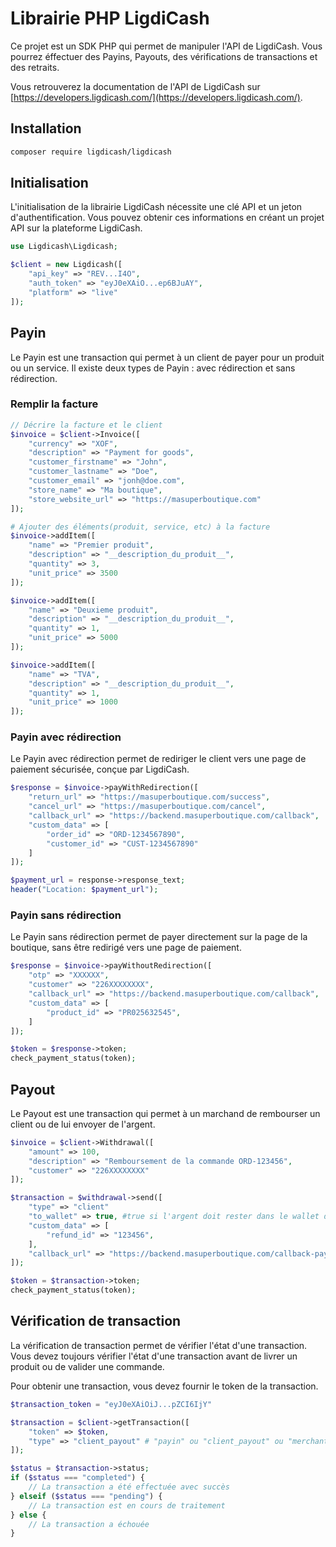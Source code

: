 # Librairie PHP LigdiCash

Ce projet est un SDK PHP qui permet de manipuler l'API de LigdiCash.
Vous pourrez éffectuer des Payins, Payouts, des vérifications de transactions et des retraits.

Vous retrouverez la documentation de l'API de LigdiCash sur [https://developers.ligdicash.com/](https://developers.ligdicash.com/).

## Installation

```bash
composer require ligdicash/ligdicash
```

## Initialisation

L'initialisation de la librairie LigdiCash nécessite une clé API et un jeton d'authentification.
Vous pouvez obtenir ces informations en créant un projet API sur la plateforme LigdiCash.

```php
use Ligdicash\Ligdicash;

$client = new Ligdicash([
    "api_key" => "REV...I4O",
    "auth_token" => "eyJ0eXAiO...ep6BJuAY",
    "platform" => "live"
]);
```

## Payin

Le Payin est une transaction qui permet à un client de payer pour un produit ou un service.
Il existe deux types de Payin : avec rédirection et sans rédirection.

### Remplir la facture

```php
// Décrire la facture et le client
$invoice = $client->Invoice([
    "currency" => "XOF",
    "description" => "Payment for goods",
    "customer_firstname" => "John",
    "customer_lastname" => "Doe",
    "customer_email" => "jonh@doe.com",
    "store_name" => "Ma boutique",
    "store_website_url" => "https://masuperboutique.com"
]);

# Ajouter des éléments(produit, service, etc) à la facture
$invoice->addItem([
    "name" => "Premier produit",
    "description" => "__description_du_produit__",
    "quantity" => 3,
    "unit_price" => 3500
]);

$invoice->addItem([
    "name" => "Deuxieme produit",
    "description" => "__description_du_produit__",
    "quantity" => 1,
    "unit_price" => 5000
]);

$invoice->addItem([
    "name" => "TVA",
    "description" => "__description_du_produit__",
    "quantity" => 1,
    "unit_price" => 1000
]);
```

### Payin avec rédirection

Le Payin avec rédirection permet de rediriger le client vers une page de paiement sécurisée, conçue par LigdiCash.

```php
$response = $invoice->payWithRedirection([
    "return_url" => "https://masuperboutique.com/success",
    "cancel_url" => "https://masuperboutique.com/cancel",
    "callback_url" => "https://backend.masuperboutique.com/callback",
    "custom_data" => [
        "order_id" => "ORD-1234567890",
        "customer_id" => "CUST-1234567890"
    ]
]);

$payment_url = response->response_text;
header("Location: $payment_url");
```

### Payin sans rédirection

Le Payin sans rédirection permet de payer directement sur la page de la boutique, sans être redirigé vers une page de paiement.

```php
$response = $invoice->payWithoutRedirection([
    "otp" => "XXXXXX",
    "customer" => "226XXXXXXXX",
    "callback_url" => "https://backend.masuperboutique.com/callback",
    "custom_data" => [
        "product_id" => "PR025632545",
    ]
]);

$token = $response->token;
check_payment_status(token);
```

## Payout

Le Payout est une transaction qui permet à un marchand de rembourser un client ou de lui envoyer de l'argent.

```php
$invoice = $client->Withdrawal([
    "amount" => 100,
    "description" => "Remboursement de la commande ORD-123456",
    "customer" => "226XXXXXXXX"
]);

$transaction = $withdrawal->send([
    "type" => "client"
    "to_wallet" => true, #true si l'argent doit rester dans le wallet du client, false si l'argent doit être envoyé sur son compte mobile money
    "custom_data" => [
        "refund_id" => "123456",
    ],
    "callback_url" => "https://backend.masuperboutique.com/callback-payout",
]);

$token = $transaction->token;
check_payment_status(token);
```

## Vérification de transaction

La vérification de transaction permet de vérifier l'état d'une transaction.
Vous devez toujours vérifier l'état d'une transaction avant de livrer un produit ou de valider une commande.

Pour obtenir une transaction, vous devez fournir le token de la transaction.

```php
$transaction_token = "eyJ0eXAiOiJ...pZCI6IjY"

$transaction = $client->getTransaction([
    "token" => $token,
    "type" => "client_payout" # "payin" ou "client_payout" ou "merchant_payout"
]);

$status = $transaction->status;
if ($status === "completed") {
    // La transaction a été effectuée avec succès
} elseif ($status === "pending") {
    // La transaction est en cours de traitement
} else {
    // La transaction a échouée
}
```